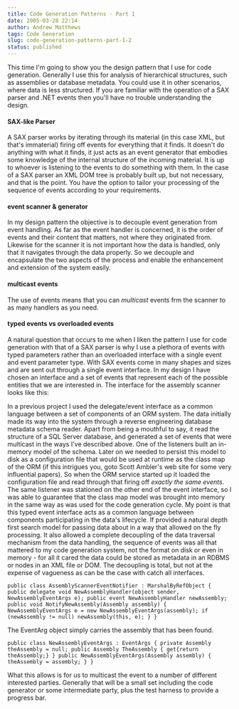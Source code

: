 ```yaml
---
title: Code Generation Patterns - Part 1
date: 2005-03-28 22:14
author: Andrew Matthews
tags: Code Generation
slug: code-generation-patterns-part-1-2
status: published
---
```


This time I'm going to show you the design pattern that I use for code generation. Generally I use this for analysis of hierarchical structures, such as assemblies or database metadata. You could use it in other scenarios, where data is less structured. If you are familiar with the operation of a SAX parser and .NET events then you'll have no trouble understanding the design.

#### SAX-like Parser

A SAX parser works by iterating through its material (in this case XML, but that's immaterial) firing off events for everything that it finds. It doesn't do anything with what it finds, it just acts as an event generator that embodies some knowledge of the internal structure of the incoming material. It is up to whoever is listening to the events to do something with them. In the case of a SAX parser an XML DOM tree is probably built up, but not necessary, and that is the point. You have the option to tailor your processing of the sequence of events according to your requirements.

#### event scanner & generator

In my design pattern the objective is to decouple event generation from event handling. As far as the event handler is concerned, it is the order of events and their content that matters, not where they originated from. Likewise for the scanner it is not important how the data is handled, only that it navigates through the data properly. So we decouple and encapsulate the two aspects of the process and enable the enhancement and extension of the system easily.

#### multicast events

The use of events means that you can *multicast* events frm the scanner to as many handlers as you need.

#### typed events vs overloaded events

A natural question that occurs to me when I liken the pattern I use for code generation with that of a SAX parser is why I use a plethora of events with typed parameters rather than an overloaded interface with a single event and event parameter type. With SAX events come in many shapes and sizes and are sent out through a single event interface. In my design I have chosen an interface and a set of events that represent each of the possible entities that we are interested in. The interface for the assembly scanner looks like this:

In a previous project I used the delegate/event interface as a common language between a set of components of an ORM system. The data initially made its way into the system through a reverse engineering database metadata schema reader. Apart from being a mouthful to say, it read the structure of a SQL Server database, and generated a set of events that were multicast in the ways I've described above. One of the listeners built an in-memory model of the schema. Later on we needed to persist this model to disk as a configuration file that would be used at runtime as the class map of the ORM (if this intrigues you, goto Scott Ambler's web site for some very influential papers). So when the ORM service started up it loaded the configuration file and read through that firing off *exactly the same events*. The same listener was stationed on the other end of the event interface, so I was able to guarantee that the class map model was brought into memory in the same way as was used for the code generation cycle. My point is that this typed event interface acts as a common language between components participating in the data's lifecycle. If provided a natural depth first search model for passing data about in a way that allowed on the fly processing. It also allowed a complete decoupling of the data traversal mechanism from the data handling, the sequence of events was all that mattered to my code generation system, not the format on disk or even in memory - for all it cared the data could be stored as metadata in an RDBMS or nodes in an XML file or DOM. The decoupling is total, but not at the expense of vagueness as can be the case with catch all interfaces.

    public class AssemblyScannerEventNotifier : MarshalByRefObject { public delegate void NewAssemblyHandler(object sender,   NewAssemblyEventArgs e); public event NewAssemblyHandler newAssembly; public void NotifyNewAssembly(Assembly assembly) { NewAssemblyEventArgs e = new NewAssemblyEventArgs(assembly); if (newAssembly != null) newAssembly(this, e); } }

The EventArg object simply carries the assembly that has been found.

    public class NewAssemblyEventArgs : EventArgs { private Assembly theAssembly = null; public Assembly TheAssembly { get{return theAssembly;} } public NewAssemblyEventArgs(Assembly assembly) { theAssembly = assembly; } }

What this allows is for us to multicast the event to a number of different interested parties. Generally that will be a small set including the code generator or some intermediate party, plus the test harness to provide a progress bar.
